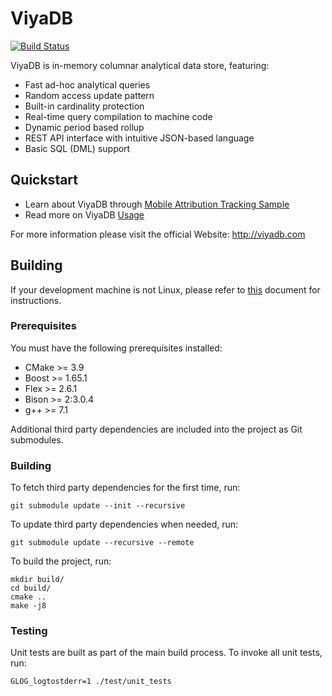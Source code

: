 ViyaDB
=======

[![Build Status](https://travis-ci.org/viyadb/viyadb.png)](https://travis-ci.org/viyadb/viyadb)

ViyaDB is in-memory columnar analytical data store, featuring:

 * Fast ad-hoc analytical queries
 * Random access update pattern
 * Built-in cardinality protection
 * Real-time query compilation to machine code
 * Dynamic period based rollup
 * REST API interface with intuitive JSON-based language
 * Basic SQL (DML) support
 
## Quickstart

 * Learn about ViyaDB through [Mobile Attribution Tracking Sample](http://viyadb.com/samples/#mobile-attribution-tracking)
 * Read more on ViyaDB [Usage](http://viyadb.com/usage)
 
For more information please visit the official Website: http://viyadb.com

## Building

If your development machine is not Linux, please refer to [this](devenv) document for instructions.

### Prerequisites

You must have the following prerequisites installed:

 * CMake >= 3.9
 * Boost >= 1.65.1
 * Flex >= 2.6.1
 * Bison >= 2:3.0.4
 * g++ >= 7.1

Additional third party dependencies are included into the project as Git submodules.

### Building

To fetch third party dependencies for the first time, run:

    git submodule update --init --recursive

To update third party dependencies when needed, run:

    git submodule update --recursive --remote

To build the project, run:

    mkdir build/
    cd build/
    cmake ..
    make -j8

### Testing

Unit tests are built as part of the main build process. To invoke all unit tests, run:

    GLOG_logtostderr=1 ./test/unit_tests


